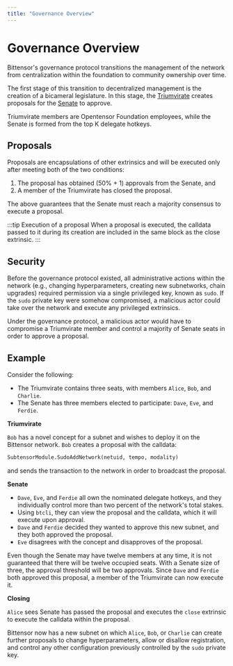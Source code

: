 ```yaml
---
title: "Governance Overview"
---
```


# Governance Overview

Bittensor's governance protocol transitions the management of the network from centralization within the foundation to community ownership over time.

The first stage of this transition to decentralized management is the creation of a bicameral legislature. In this stage, the [Triumvirate](./glossary.md#triumvirate) creates proposals for the [Senate](./senate.md) to approve. 

Triumvirate members are Opentensor Foundation employees, while the Senate is formed from the top K delegate hotkeys.

## Proposals

Proposals are encapsulations of other extrinsics and will be executed only after meeting both of the two conditions:

1. The proposal has obtained (50% + 1) approvals from the Senate, and
2. A member of the Triumvirate has closed the proposal.

The above guarantees that the Senate must reach a majority consensus to execute a proposal.

:::tip Execution of a proposal
When a proposal is executed, the calldata passed to it during its creation are included in the same block as the close extrinsic.
:::

## Security

Before the governance protocol existed, all administrative actions within the network (e.g., changing hyperparameters, creating new subnetworks, chain upgrades) required permission via a single privileged key, known as `sudo`. If the `sudo` private key were somehow compromised, a malicious actor could take over the network and execute any privileged extrinsics.

Under the governance protocol, a malicious actor would have to compromise a Triumvirate member and control a majority of Senate seats in order to approve a proposal.

## Example

Consider the following:

- The Triumvirate contains three seats, with members `Alice`, `Bob`, and `Charlie`.
- The Senate has three members elected to participate: `Dave`, `Eve`, and `Ferdie`.

**Triumvirate**

`Bob` has a novel concept for a subnet and wishes to deploy it on the Bittensor network. `Bob` creates a proposal with the calldata:
```python
SubtensorModule.SudoAddNetwork(netuid, tempo, modality)
```
and sends the transaction to the network in order to broadcast the proposal.

**Senate**

- `Dave`, `Eve`, and `Ferdie` all own the nominated delegate hotkeys, and they individually control more than two percent of the network's total stakes.
- Using `btcli`, they can view the proposal and the calldata, which it will execute upon approval.
- `Dave` and `Ferdie` decided they wanted to approve this new subnet, and they both approved the proposal.
- `Eve` disagrees with the concept and disapproves of the proposal.

Even though the Senate may have twelve members at any time, it is not guaranteed that there will be twelve occupied seats. With a Senate size of three, the approval threshold will be two approvals. Since `Dave` and `Ferdie` both approved this proposal, a member of the Triumvirate can now execute it.

**Closing**

`Alice` sees Senate has passed the proposal and executes the `close` extrinsic to execute the calldata within the proposal.

Bittensor now has a new subnet on which `Alice`, `Bob`, or `Charlie` can create further proposals to change hyperparameters, allow or disallow registration, and control any other configuration previously controlled by the `sudo` private key.
